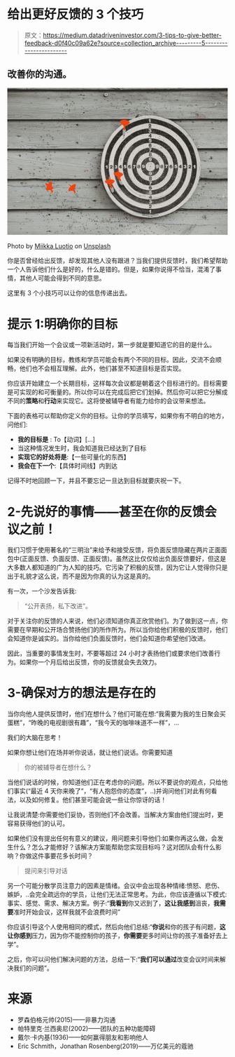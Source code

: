 # 给出更好反馈的 3 个技巧

> 原文：<https://medium.datadriveninvestor.com/3-tips-to-give-better-feedback-d0f40c09a62e?source=collection_archive---------5----------------------->

## 改善你的沟通。

![](img/b7efc544d9e9910d440f26ce005be3f0.png)

Photo by [Miikka Luotio](https://unsplash.com/@mluotio83?utm_source=medium&utm_medium=referral) on [Unsplash](https://unsplash.com?utm_source=medium&utm_medium=referral)

你是否曾经给出反馈，却发现其他人没有跟进？当我们提供反馈时，我们希望帮助一个人告诉他们什么是好的，什么是错的。但是，如果你说得不恰当，混淆了事情，其他人可能会得到不同的意思。

这里有 3 个小技巧可以让你的信息传递出去。

# 提示 1:明确你的目标

每当我们开始一个会议或一项新活动时，第一步就是要知道它的目的是什么。

如果没有明确的目标，教练和学员可能会有两个不同的目标。因此，交流不会顺畅，他们也不会相互理解。此外，他们甚至不知道目标是否实现。

你应该开始建立一个长期目标，这样每次会议都是朝着这个目标进行的。目标需要是可实现的和可衡量的。所以你可以在完成后把它们划掉。然后你可以把它分解成不同的**策略**和**行动**来实现它。这将使被辅导者有能力给你的会议带来想法。

下面的表格可以帮助你定义你的目标。让你的学员填写，如果你有不明白的地方，问他们:

*   **我的目标是** : To【动词】[…]
*   当这种情况发生时，我会知道我已经达到了目标
*   **实现它的好处将是**:【一些可量化的东西】
*   **我会在下一个**:【具体时间线】内到达

记得不时地回顾一下，并且不要忘记一旦达到目标就要庆祝一下。

# 2-先说好的事情——甚至在你的反馈会议之前！

我们习惯于使用著名的“三明治”来给予和接受反馈，将负面反馈隐藏在两片正面面包中(正面反馈、负面反馈、正面反馈)。虽然这比仅仅给出负面反馈要好，但这是大多数人都知道的广为人知的技巧。它污染了积极的反馈，因为它让人觉得你只是出于礼貌才这么说，而不是因为你真的认为这是真的。

有一次，一个沙发告诉我:

> “公开表扬，私下改进”。

对于关注你的反馈的人来说，他们必须知道你真正欣赏他们。为了做到这一点，你需要在早期和公开场合赞扬他们的所作所为。所以当你给他们积极的反馈时，他们会知道你是诚实的。当你给他们负面反馈时，他们会知道你希望他们改进。

因此，当重要的事情发生时，不要等超过 24 小时才表扬他们或要求他们改善行为。如果你一个月后给出反馈，你的反馈就会失去效力。

# 3-确保对方的想法是存在的

当你向他人提供反馈时，他们在想什么？他们可能在想:“我需要为我的生日聚会买蛋糕”，“昨晚的电视剧很有趣”，“我今天的咖啡味道不一样”，…

我们的大脑在思考！

如果你想让他们在场并听你说话，就让他们说话。你需要知道

> 你的被辅导者在想什么？

当他们说话的时候，你知道他们正在考虑你的问题。所以不要说你的观点，只给他们事实(“最近 4 天你来晚了”，“有人抱怨你的态度”，..)并询问他们对此有何看法，以及如何修复。他们甚至可能会说一些让你惊讶的话！

让我说清楚:你需要他们妥协，否则他们不会改善。当解决方案由他们提出时，更容易获得他们的认可。

如果他们没有提出任何有意义的建议，用问题来引导他们:如果你再这么做，会发生什么？怎么才能修好？该解决方案能帮助您实现目标吗？这对团队会有什么影响？你做这件事要花多长时间？

> 提问来引导对话

另一个可能分散学员注意力的因素是情绪。会议中会出现各种情绪:愤怒、悲伤、嫉妒，..会完全疏远你的学员，让他们无法正常思考。为此，你应该遵循以下模式:事实、感觉、需求、解决方案。例子:“**我看到**你又迟到了，**这让我感到**沮丧，**我需要**准时开始会议，这样我就不会浪费时间”

你应该引导这个人使用相同的模式，然后向他们总结:“**你说**和你的孩子有问题，**这让你感到**压力，因为你不能控制你的孩子，**你需要**更多时间让你的孩子准备好去上学”。

之后，你可以问他们解决问题的方法，总结一下:“**我们可以通过**改变会议时间来解决我们的问题”。

# 来源

*   罗森伯格元帅(2015)——非暴力沟通
*   帕特里克·兰西奥尼(2002)——团队的五种功能障碍
*   戴尔·卡内基(1936)——如何赢得朋友和影响他人
*   Eric Schmith，Jonathan Rosenberg(2019)——万亿美元的蔻驰